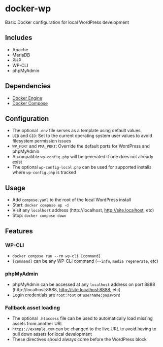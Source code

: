 # docker-wp

Basic Docker configuration for local WordPress development

## Includes

- Apache
- MariaDB
- PHP
- WP-CLI
- phpMyAdmin

## Dependencies

- [Docker Engine](https://docs.docker.com/engine/install/)
- [Docker Compose](https://docs.docker.com/compose/install/)

## Configuration

- The optional `.env` file serves as a template using default values
- `UID` and `GID`: Set to the current operating system user values to avoid filesystem permission issues
- `WP_PORT` and `PMA_PORT`: Override the default ports for WordPress and phpMyAdmin
- A compatible `wp-config.php` will be generated if one does not already exist
- The optional `wp-config-local.php` can be used for supported installs where `wp-config.php` is tracked

## Usage

- Add `compose.yaml` to the root of the local WordPress install
- Start: `docker compose up -d`
- Visit any `localhost` address (http://localhost, http://site.localhost, etc)
- Stop: `docker compose down`

## Features

### WP-CLI

- `docker compose run --rm wp-cli [command]`
- `[command]` can be any WP-CLI command (`--info`, `media regenerate`, etc)

### phpMyAdmin

- phpMyAdmin can be accessed at any `localhost` address on port 8888 (http://localhost:8888, http://site.localhost:8888, etc)
- Login credentials are `root:root` or `username:password`

### Fallback asset loading

- The optional `.htaccess` file can be used to automatically load missing assets from another URL
- `https://example.com` can be changed to the live URL to avoid having to pull down assets for local development
- These directives should always come before the WordPress block

